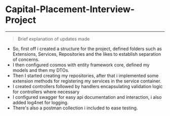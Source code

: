 # Capital-Placement-Interview-Project
---
> Brief explanation of updates made
- So, first off i created a structure for the project, defined folders such as Extensions, Services, Repositories and the likes to establish separation of concerns.
- I then configured cosmos with entity framework core, defined my models and then my DTOs.
- Then I started creating my repositories, after that i implemented some extension methods for registering my services in the service container.
- I created controllers followed by handlers encapsulating validation logic for controllers where necessary
- I configured swagger for easy api documentation and interaction, i also added log4net for logging.
- There's also a postman collection i included to ease testing.
